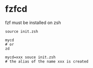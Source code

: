 # fzfcd

fzf must be installed
on zsh

```
source init.zsh
```

```
mycd
# or
zd
```

```
mycd=xxx souce init.zsh
# the alias of the name xxx is created
```
